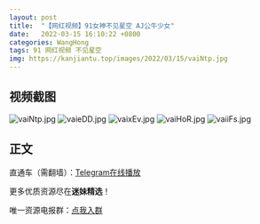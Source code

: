 ```yaml
---
layout: post
title:  "【网红视频】91女神不见星空 AJ公牛少女"
date:   2022-03-15 16:10:22 +0800
categories: WangHong
tags: 91 网红视频 不见星空
img: https://kanjiantu.top/images/2022/03/15/vaiNtp.jpg
---
```



## 视频截图

![vaiNtp.jpg](https://kanjiantu.top/images/2022/03/15/vaiNtp.jpg)
![vaieDD.jpg](https://kanjiantu.top/images/2022/03/15/vaieDD.jpg)
![vaixEv.jpg](https://kanjiantu.top/images/2022/03/15/vaixEv.jpg)
![vaiHoR.jpg](https://kanjiantu.top/images/2022/03/15/vaiHoR.jpg)
![vaiiFs.jpg](https://kanjiantu.top/images/2022/03/15/vaiiFs.jpg)

## 正文

直通车（需翻墙）：[Telegram在线播放](https://t.me/mimeijingxuan/43)

更多优质资源尽在**迷妹精选**！

唯一资源电报群：[点我入群](https://t.me/mimeijingxuan)


